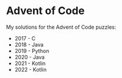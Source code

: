 # Advent of Code

My solutions for the Advent of Code puzzles:

* 2017 - C
* 2018 - Java
* 2019 - Python
* 2020 - Java
* 2021 - Kotlin
* 2022 - Kotlin
